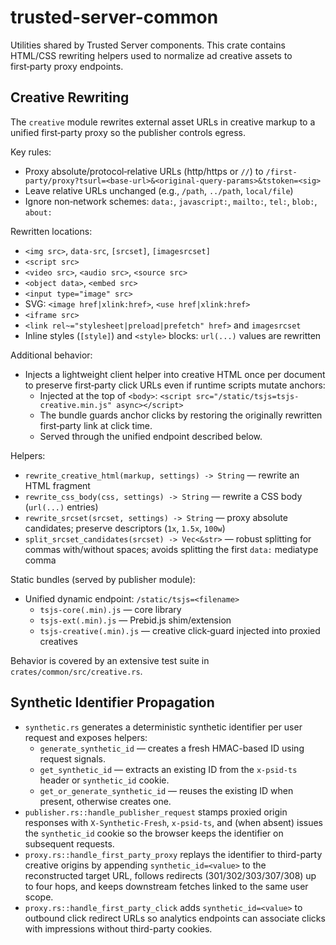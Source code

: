 # trusted-server-common

Utilities shared by Trusted Server components. This crate contains HTML/CSS rewriting helpers used to normalize ad creative assets to first‑party proxy endpoints.

## Creative Rewriting

The `creative` module rewrites external asset URLs in creative markup to a unified first‑party proxy so the publisher controls egress.

Key rules:

- Proxy absolute/protocol‑relative URLs (http/https or `//`) to `/first-party/proxy?tsurl=<base-url>&<original-query-params>&tstoken=<sig>`
- Leave relative URLs unchanged (e.g., `/path`, `../path`, `local/file`)
- Ignore non‑network schemes: `data:`, `javascript:`, `mailto:`, `tel:`, `blob:`, `about:`

Rewritten locations:

- `<img src>`, `data-src`, `[srcset]`, `[imagesrcset]`
- `<script src>`
- `<video src>`, `<audio src>`, `<source src>`
- `<object data>`, `<embed src>`
- `<input type="image" src>`
- SVG: `<image href|xlink:href>`, `<use href|xlink:href>`
- `<iframe src>`
- `<link rel~="stylesheet|preload|prefetch" href>` and `imagesrcset`
- Inline styles (`[style]`) and `<style>` blocks: `url(...)` values are rewritten

Additional behavior:

- Injects a lightweight client helper into creative HTML once per document to preserve first‑party click URLs even if runtime scripts mutate anchors:
  - Injected at the top of `<body>`: `<script src="/static/tsjs=tsjs-creative.min.js" async></script>`
  - The bundle guards anchor clicks by restoring the originally rewritten first‑party link at click time.
  - Served through the unified endpoint described below.

Helpers:

- `rewrite_creative_html(markup, settings) -> String` — rewrite an HTML fragment
- `rewrite_css_body(css, settings) -> String` — rewrite a CSS body (`url(...)` entries)
- `rewrite_srcset(srcset, settings) -> String` — proxy absolute candidates; preserve descriptors (`1x`, `1.5x`, `100w`)
- `split_srcset_candidates(srcset) -> Vec<&str>` — robust splitting for commas with/without spaces; avoids splitting the first `data:` mediatype comma

Static bundles (served by publisher module):

- Unified dynamic endpoint: `/static/tsjs=<filename>`
  - `tsjs-core(.min).js` — core library
  - `tsjs-ext(.min).js` — Prebid.js shim/extension
  - `tsjs-creative(.min).js` — creative click‑guard injected into proxied creatives

Behavior is covered by an extensive test suite in `crates/common/src/creative.rs`.

## Synthetic Identifier Propagation

- `synthetic.rs` generates a deterministic synthetic identifier per user request and exposes helpers:
  - `generate_synthetic_id` — creates a fresh HMAC-based ID using request signals.
  - `get_synthetic_id` — extracts an existing ID from the `x-psid-ts` header or `synthetic_id` cookie.
  - `get_or_generate_synthetic_id` — reuses the existing ID when present, otherwise creates one.
- `publisher.rs::handle_publisher_request` stamps proxied origin responses with `X-Synthetic-Fresh`, `x-psid-ts`, and (when absent) issues the `synthetic_id` cookie so the browser keeps the identifier on subsequent requests.
- `proxy.rs::handle_first_party_proxy` replays the identifier to third-party creative origins by appending `synthetic_id=<value>` to the reconstructed target URL, follows redirects (301/302/303/307/308) up to four hops, and keeps downstream fetches linked to the same user scope.
- `proxy.rs::handle_first_party_click` adds `synthetic_id=<value>` to outbound click redirect URLs so analytics endpoints can associate clicks with impressions without third-party cookies.
